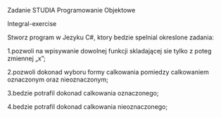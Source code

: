 Zadanie STUDIA
Programowanie Objektowe

Integral-exercise

Stworz program w Jezyku C#, ktory bedzie spelnial okreslone zadania:

1.pozwoli na wpisywanie dowolnej funkcji skladającej sie tylko z poteg zmiennej „x”;

2.pozwoli dokonad wyboru formy calkowania pomiedzy calkowaniem oznaczonym oraz nieoznaczonym;

3.bedzie potrafil dokonad calkowania oznaczonego;

4.bedzie potrafil dokonad calkowania nieoznaczonego;
